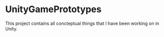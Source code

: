 # UnityGamePrototypes
This project contains all concteptual things that I have been working on in Unity.
